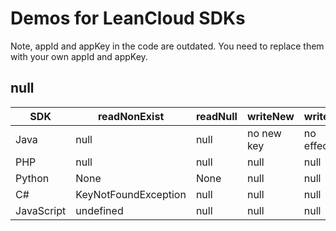 # Demos for LeanCloud SDKs

Note, appId and appKey in the code are outdated.
You need to replace them with your own appId and appKey.

## null

| SDK | readNonExist | readNull | writeNew | writeOld |
| - | - | - | - | - |
| Java | null | null | no new key | no effect |
| PHP | null | null | null | null |
| Python | None | None | null | null |
| C# | KeyNotFoundException | null | null | null |
| JavaScript | undefined | null | null | null |
